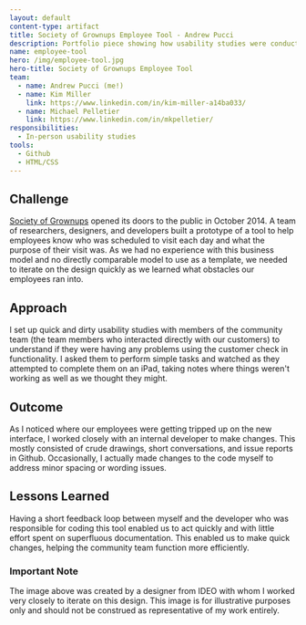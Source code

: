```yaml
---
layout: default
content-type: artifact
title: Society of Grownups Employee Tool - Andrew Pucci
description: Portfolio piece showing how usability studies were conducted to improve an internal tool at Society of Grownups.
name: employee-tool
hero: /img/employee-tool.jpg
hero-title: Society of Grownups Employee Tool
team: 
  - name: Andrew Pucci (me!)
  - name: Kim Miller
    link: https://www.linkedin.com/in/kim-miller-a14ba033/
  - name: Michael Pelletier
    link: https://www.linkedin.com/in/mkpelletier/
responsibilities:
  - In-person usability studies
tools:
  - Github
  - HTML/CSS
---
```


## Challenge
[Society of Grownups](https://www.societyofgrownups.com) opened its doors to the public in October 2014. A team of researchers, designers, and developers built a prototype of a tool to help employees know who was scheduled to visit each day and what the purpose of their visit was. As we had no experience with this business model and no directly comparable model to use as a template, we needed to iterate on the design quickly as we learned what obstacles our employees ran into.

## Approach
I set up quick and dirty usability studies with members of the community team (the team members who interacted directly with our customers) to understand if they were having any problems using the customer check in functionality. I asked them to perform simple tasks and watched as they attempted to complete them on an iPad, taking notes where things weren't working as well as we thought they might.

## Outcome
As I noticed where our employees were getting tripped up on the new interface, I worked closely with an internal developer to make changes. This mostly consisted of crude drawings, short conversations, and issue reports in Github. Occasionally, I actually made changes to the code myself to address minor spacing or wording issues.

## Lessons Learned
Having a short feedback loop between myself and the developer who was responsible for coding this tool enabled us to act quickly and with little effort spent on superfluous documentation. This enabled us to make quick changes, helping the community team function more efficiently.

### Important Note
The image above was created by a designer from IDEO with whom I worked very closely to iterate on this design. This image is for illustrative purposes only and should not be construed as representative of my work entirely.